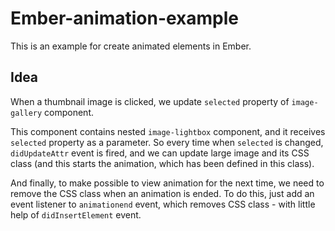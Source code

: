 # Ember-animation-example

This is an example for create animated elements in Ember.

## Idea
When a thumbnail image is clicked, we update `selected` property of `image-gallery` component.

This component contains nested `image-lightbox` component, and it receives `selected` property as a parameter.
So every time when `selected` is changed, `didUpdateAttr` event is fired, and we can update large image and its CSS class (and this starts the animation, which has been defined in this class).

And finally, to make possible to view animation for the next time, we need to remove the CSS class when an animation is ended.
To do this, just add an event listener to `animationend` event, which removes CSS class - with little help of `didInsertElement` event.
